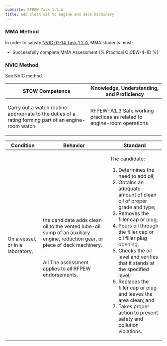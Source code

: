 ```yaml
---
subtitle: RFPEW Task 1.2.A 
title: Add clean oil to engine and deck machinery
---
```



### MMA Method

In order to satisfy  [NVIC 07-14  Task  1.2.A](/stcw23/assets/images/nvic-07-14.pdf), MMA students must:

* Successfully complete MMA Assessment {% Practical OICEW-4-1D %}


### NVIC Method

<a onclick="togglevisibility('nvic_methods')" >See NVIC method.</a>

<div id='nvic_methods' class='hide'>

<table>
<thead>
<tr>
<th class='forty'> STCW Competence </th>
<th class='sixty'> Knowledge, Understanding, and Proficiency </th>
</tr>
</thead>




<tbody>
<tr><td markdown='1'>

Carry out a watch routine appropriate to the duties of a rating forming part of an engine-room watch.

</td><td markdown='1'>

[RFPEW-A1.3](../../tables/34.html#RFPEW-A1.3) Safe working practices as related to engine-room operations

</td></tr>


</tbody>
</table>


<table>
<thead>
<tr><th class='twenty'>  Condition </th><th class='twenty'> Behavior </th><th  class='sixty'>Standard </th></tr>
</thead>
<tbody >



<tr><td markdown='1'>

On a vessel, or in a laboratory,

</td><td markdown='1'>

the candidate adds clean oil to the vented lube-oil sump of an auxiliary engine, reduction gear, or piece of deck machinery.

<br>

<div class="tooltip">All
<span class="tooltiptext">
The assessment applies to all RFPEW endorsements.
</span>
</div>


</td><td markdown='1'>

The candidate:

1. Determines the need to add oil;
2. Obtains an adequate amount of clean oil of proper grade and type;
3. Removes the filler cap or plug;
4. Pours oil through the filler cap or oil filler plug opening;
5. Checks the oil level and verifies that it stands at the specified level;
6. Replaces the filler cap or plug and leaves the area clean; and
7. Takes proper action to prevent safety and pollution violations.

</td></tr>
</tbody>
</table>
</div>
